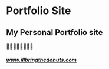# Portfolio Site

## My Personal Portfolio site
:doughnut::doughnut::doughnut::doughnut::doughnut::doughnut::doughnut::doughnut:
##### www.illbringthedonuts.com

